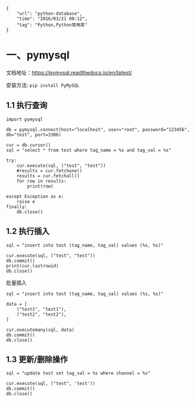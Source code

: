 ```
{
    "url": "python-database",
    "time": "2016/03/21 00:12",
    "tag": "Python,Python常用库"
}
```


# 一、pymysql

文档地址：https://pymysql.readthedocs.io/en/latest/

安装方法: `pip install PyMySQL`

## 1.1 执行查询
```
import pymysql

db = pymysql.connect(host="localhost", user="root", password="123456", db="test", port=3306)

cur = db.cursor()
sql = "select * from test where tag_name = %s and tag_val = %s"

try:
    cur.execute(sql, ("test", "test"))
    #results = cur.fetchone()
    results = cur.fetchall()
    for row in results:
        print(row)

except Exception as e:
    raise e
finally:
    db.close()
```

## 1.2 执行插入
```
sql = "insert into test (tag_name, tag_val) values (%s, %s)"

cur.execute(sql, ("test", "test"))
db.commit()
print(cur.lastrowid)
db.close()
```

批量插入

```
sql = "insert into test (tag_name, tag_val) values (%s, %s)"

data = [
    ("test1", "test1"),
    ("test2", "test2"),
]

cur.executemany(sql, data)
db.commit()
db.close()
```

## 1.3 更新/删除操作

```
sql = "update test set tag_val = %s where channel = %s"

cur.execute(sql, ("test", 'test'))
db.commit()
db.close()
```